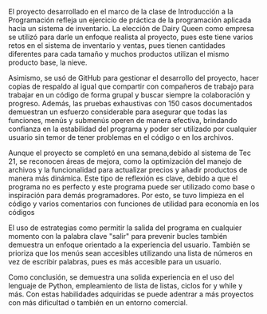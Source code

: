 El proyecto desarrollado en el marco de la clase de Introducción a la Programación refleja un ejercicio de práctica de la programación aplicada hacia un sistema de inventario. La elección de Dairy Queen como empresa se utilizó para darle un enfoque realista al proyecto, pues este tiene varios retos en el sistema de inventario y ventas, pues tienen cantidades diferentes para cada tamaño y muchos productos utilizan el mismo producto base, la nieve.

Asimismo, se usó de GitHub para gestionar el desarrollo del proyecto, hacer copias de respaldo al igual que compartir con compañeros de trabajo para trabajar en un código de forma grupal y buscar siempre la colaboración y progreso. Además, las pruebas exhaustivas con 150 casos documentados demuestran un esfuerzo considerable para asegurar que todas las funciones, menús y submenús operen de manera efectiva, brindando confianza en la estabilidad del programa y poder ser utilizado por cualquier usuario sin temor de tener problemas en el código o en los archivos.

Aunque el proyecto se completó en una semana,debido al sistema de Tec 21,  se reconocen áreas de mejora, como la optimización del manejo de archivos y la funcionalidad para actualizar precios y añadir productos de manera más dinámica. Este tipo de reflexión es clave, debido a que el programa no es perfecto y este programa puede ser utilizado como base o inspiración para demás programadores. Por esto, se tuvo limpieza en el código y varios comentarios con funciones de utilidad para economía en los códigos

El uso de estrategias como permitir la salida del programa en cualquier momento con la palabra clave "salir" para prevenir bucles también demuestra un enfoque orientado a la experiencia del usuario. También se prioriza que los menús sean accesibles utilizando una lista de números en vez de escribir palabras, pues es más accesible para un usuario.

Como conclusión, se demuestra una solida experiencia en el uso del lenguaje de Python, empleamiento de lista de listas, ciclos for y while y más. Con estas habilidades adquiridas se puede adentrar a más proyectos con más dificultad o también en un entorno comercial.